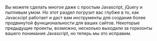 Вы можете сделать многое даже с простым Javascript, jQuery и пытливым умом. Но этот раздел погрузит вас глубже в то, как Javacscipt работает и даст вам инструменты для создания более продвинутой функциональности для ваших сайтов. Некоторые предыдущие проекты, возможно, несколько выходили за горизонты вашего понимания Javascript, но теперь мы это исправим.
